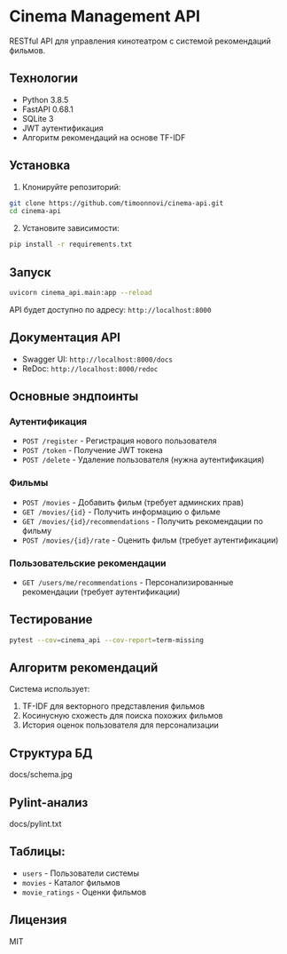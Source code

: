 ﻿# Cinema Management API

RESTful API для управления кинотеатром с системой рекомендаций фильмов.

## Технологии
- Python 3.8.5
- FastAPI 0.68.1
- SQLite 3
- JWT аутентификация
- Алгоритм рекомендаций на основе TF-IDF

## Установка

1. Клонируйте репозиторий:
```bash
git clone https://github.com/timoonnovi/cinema-api.git
cd cinema-api
```

2. Установите зависимости:
```bash
pip install -r requirements.txt
```


## Запуск
```bash
uvicorn cinema_api.main:app --reload
```

API будет доступно по адресу: `http://localhost:8000`

## Документация API
- Swagger UI: `http://localhost:8000/docs`
- ReDoc: `http://localhost:8000/redoc`

## Основные эндпоинты

### Аутентификация
- `POST /register` - Регистрация нового пользователя
- `POST /token` - Получение JWT токена
- `POST /delete` - Удаление пользователя (нужна аутентификация)

### Фильмы
- `POST /movies` - Добавить фильм (требует админских прав)
- `GET /movies/{id}` - Получить информацию о фильме
- `GET /movies/{id}/recommendations` - Получить рекомендации по фильму
- `POST /movies/{id}/rate` - Оценить фильм (требует аутентификации)

### Пользовательские рекомендации
- `GET /users/me/recommendations` - Персонализированные рекомендации (требует аутентификации)

## Тестирование
```bash
pytest --cov=cinema_api --cov-report=term-missing
```

## Алгоритм рекомендаций
Система использует:
1. TF-IDF для векторного представления фильмов
2. Косинусную схожесть для поиска похожих фильмов
3. История оценок пользователя для персонализации

## Структура БД
docs/schema.jpg

## Pylint-анализ
docs/pylint.txt

## Таблицы:
- `users` - Пользователи системы
- `movies` - Каталог фильмов
- `movie_ratings` - Оценки фильмов

## Лицензия
MIT